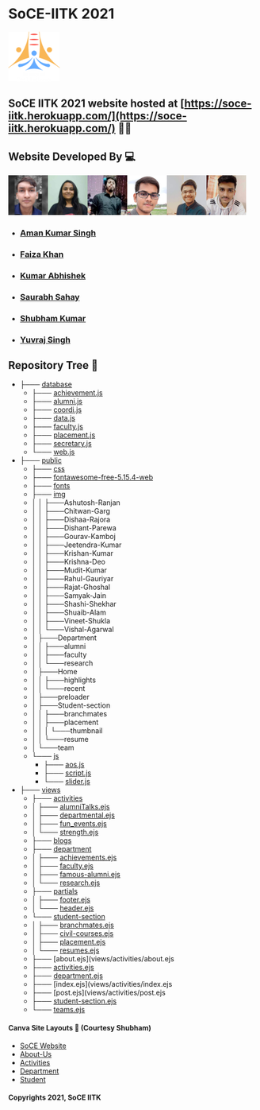 # SoCE-IITK 2021
<code><img height="100" src = "public/img/SoCE-logo.svg"></code>
## SoCE IITK 2021 website hosted at [https://soce-iitk.herokuapp.com/](https://soce-iitk.herokuapp.com/) 🎉🎉


## Website Developed By 💻
<code><img height="80" src = "public/img/team/d2.jpg"></code><code><img height="80" src = "public/img/team/w2.jpg"></code><code><img height="80" src = "public/img/team/w3.jpg"></code><code><img height="80" src = "public/img/team/w4.jpg"></code><code><img height="80" src = "public/img/team/d5.jpg"></code><code><img height="80" src = "public/img/team/w5.jpg"></code> 
- ###  [Aman Kumar Singh](https://github.com/amanks-20)
- ###  [Faiza Khan](https://github.com/faizak31)
- ###  [Kumar Abhishek](https://github.com/kabhishek20)
- ###  [Saurabh Sahay](https://github.com/sahay-saurabh)
- ###  [Shubham Kumar](https://github.com/Shubham-707)
- ###  [Yuvraj Singh](https://github.com/Yuvraj1171)

## Repository Tree 📄
 * ├─── [database](database/)   
   * ├─── [achievement.js ](database/achievement.js)
   * ├─── [alumni.js](database/alumni.js)
   * ├─── [coordi.js](database/coordi.js)
   * ├─── [data.js](database/data.js)
   * ├─── [faculty.js](database/faculty.js)
   * ├─── [placement.js](database/placement.js)
   * ├─── [secretary.js](database/secretary.js)
   * └─── [web.js](database/web.js)
 * ├─── [public](public)
   * ├─── [css](public/css/)
   * ├─── [fontawesome-free-5.15.4-web](public/fontawesome-free-5.15.4-web/)
   * ├─── [fonts](public/fonts/)
   * ├─── [img](public/img/)
   * │  │   ├───Ashutosh-Ranjan
   * │  │   ├───Chitwan-Garg
   * │  │   ├───Dishaa-Rajora
   * │  │   ├───Dishant-Parewa
   * │  │   ├───Gourav-Kamboj
   * │  │   ├───Jeetendra-Kumar
   * │  │   ├───Krishan-Kumar
   * │  │   ├───Krishna-Deo
   * │  │   ├───Mudit-Kumar
   * │  │   ├───Rahul-Gauriyar
   * │  │   ├───Rajat-Ghoshal
   * │  │   ├───Samyak-Jain
   * │  │   ├───Shashi-Shekhar
   * │  │   ├───Shuaib-Alam
   * │  │   ├───Vineet-Shukla
   * │  │   └───Vishal-Agarwal
   * │  ├───Department
   * │  │   ├───alumni
   * │  │   ├───faculty
   * │  │   └───research
   * │  ├───Home
   * │  │   ├───highlights
   * │  │   └───recent
   * │  ├───preloader
   * │  ├───Student-section
   * │  │   ├───branchmates
   * │  │   ├───placement
   * │  │   │   └───thumbnail
   * │  │   └───resume
   * │  └───team
   * └─── [js](public/js/)
     * ├─── [aos.js](public/js/aos.js)
     * ├─── [script.js](public/js/scriot.js)
     * └─── [slider.js](public/js/slider.js)
 * ├─── [views](views/)
   * ├─── [activities](views/activities/)
   * │ ├─── [alumniTalks.ejs](views/activities/alumniTalks.ejs)
   * │ ├─── [departmental.ejs](views/activities/departmental.ejs)
   * │ ├─── [fun_events.ejs](views/activities/fun_events.ejs)
   * │ └─── [strength.ejs](views/activities/strength.ejs)
   * ├─── [blogs](views/blogs/)
   * ├─── [department](views/department/)
   * │ ├─── [achievements.ejs](views/activities/achievements.ejs)
   * │ ├─── [faculty.ejs](views/activities/faculty.ejs)
   * │ ├─── [famous-alumni.ejs](views/activities/famous-alumni.ejs)
   * │ └─── [research.ejs](views/activities/research.ejs)
   * ├─── [partials](views/partials/)
   * │ ├─── [footer.ejs](views/activities/footer.ejs)
   * │ └─── [header.ejs](views/activities/header.ejs)   
   * └─── [student-section](views/student-section/)
   * │ ├─── [branchmates.ejs](views/activities/branchmates.ejs)
   * │ ├─── [civil-courses.ejs](views/activities/civil-courses.ejs)
   * │ ├─── [placement.ejs](views/activities/placement.ejs)
   * │ └─── [resumes.ejs](views/activities/resumes.ejs)
   * ├─── [about.ejs](views/activities/about.ejs
   * ├─── [activities.ejs](views/activities/activities.ejs)
   * ├─── [department.ejs](views/activities/department.ejs)
   * ├─── [index.ejs](views/activities/index.ejs
   * ├─── [post.ejs](views/activities/post.ejs
   * ├─── [student-section.ejs](views/activities/student-section.ejs)
   * └─── [teams.ejs](views/activities/teams.ejs)
   

#### Canva Site Layouts 📝 (Courtesy Shubham)

- [SoCE Website](https://www.canva.com/design/DAEsiQTOrrM/Tq0m9SvyOg_elmVW0HdLgA/view?website#2:title-page)
- [About-Us](https://www.canva.com/design/DAEuaxDQGYc/XGKazHkNxQipher1FWnJDQ/view?website#2)
- [Activities](https://www.canva.com/design/DAEsivoIJ5Y/MLQnIQQE1s7_kb_s_vXRPg/view?website#2:activities)
- [Department](https://www.canva.com/design/DAEuYPG-TmA/X53Ir4oGb76Tg8_xrosrhg/view?website#2)
- [Student](https://www.canva.com/design/DAEuYHUTsPM/kaX1nOe1rP7Kr3-03QEFqg/view?website#2)


#### Copyrights 2021, SoCE IITK

